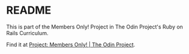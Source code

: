# README

This is part of the Members Only! Project in The Odin Project's Ruby on Rails Curriculum.

Find it at [Project: Members Only! | The Odin Project](https://www.theodinproject.com/lessons/ruby-on-rails-members-only).
